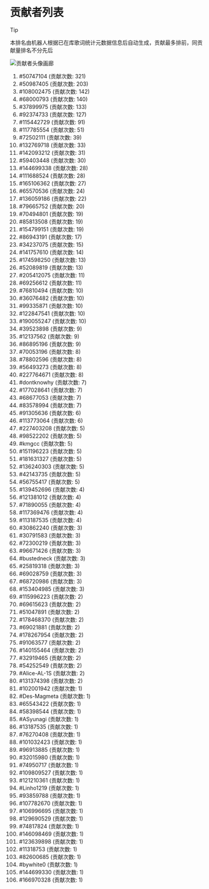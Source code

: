 # 贡献者列表

> [!TIP]
> 本排名由机器人根据已在库歌词统计元数据信息后自动生成，贡献最多排前，同贡献量排名不分先后

![贡献者头像画廊](./CONTRIBUTORS.svg)

1. #50747104 (贡献次数: 321)
2. #50987405 (贡献次数: 203)
3. #108002475 (贡献次数: 142)
4. #68000793 (贡献次数: 140)
5. #37899975 (贡献次数: 133)
6. #92374733 (贡献次数: 127)
7. #115442729 (贡献次数: 91)
8. #117785554 (贡献次数: 51)
9. #72502111 (贡献次数: 39)
10. #132769718 (贡献次数: 33)
11. #142093212 (贡献次数: 31)
12. #59403448 (贡献次数: 30)
13. #144699338 (贡献次数: 28)
14. #111688524 (贡献次数: 28)
15. #165106362 (贡献次数: 27)
16. #65570536 (贡献次数: 24)
17. #136059186 (贡献次数: 22)
18. #79665752 (贡献次数: 20)
19. #70494801 (贡献次数: 19)
20. #85813508 (贡献次数: 19)
21. #154799151 (贡献次数: 19)
22. #86943191 (贡献次数: 17)
23. #34237075 (贡献次数: 15)
24. #141757610 (贡献次数: 14)
25. #174598250 (贡献次数: 13)
26. #52089819 (贡献次数: 13)
27. #205412075 (贡献次数: 11)
28. #69256612 (贡献次数: 11)
29. #76810494 (贡献次数: 10)
30. #36076482 (贡献次数: 10)
31. #99335871 (贡献次数: 10)
32. #122847541 (贡献次数: 10)
33. #190055247 (贡献次数: 10)
34. #39523898 (贡献次数: 9)
35. #12137562 (贡献次数: 9)
36. #86895196 (贡献次数: 9)
37. #70053196 (贡献次数: 8)
38. #78802596 (贡献次数: 8)
39. #56493273 (贡献次数: 8)
40. #227764671 (贡献次数: 8)
41. #dontknowhy (贡献次数: 7)
42. #177028641 (贡献次数: 7)
43. #68677053 (贡献次数: 7)
44. #83578994 (贡献次数: 7)
45. #91305636 (贡献次数: 6)
46. #113773064 (贡献次数: 6)
47. #227403208 (贡献次数: 5)
48. #98522202 (贡献次数: 5)
49. #kmgcc (贡献次数: 5)
50. #151196223 (贡献次数: 5)
51. #181631327 (贡献次数: 5)
52. #136240303 (贡献次数: 5)
53. #42143735 (贡献次数: 5)
54. #56755417 (贡献次数: 5)
55. #139452696 (贡献次数: 4)
56. #121381012 (贡献次数: 4)
57. #71890055 (贡献次数: 4)
58. #117369476 (贡献次数: 4)
59. #113187535 (贡献次数: 4)
60. #30862240 (贡献次数: 3)
61. #30791583 (贡献次数: 3)
62. #72300219 (贡献次数: 3)
63. #96671426 (贡献次数: 3)
64. #bustedneck (贡献次数: 3)
65. #25819318 (贡献次数: 3)
66. #69028759 (贡献次数: 3)
67. #68720986 (贡献次数: 3)
68. #153404985 (贡献次数: 3)
69. #115996223 (贡献次数: 2)
70. #69615623 (贡献次数: 2)
71. #51047891 (贡献次数: 2)
72. #178468370 (贡献次数: 2)
73. #69021881 (贡献次数: 2)
74. #178267954 (贡献次数: 2)
75. #91063577 (贡献次数: 2)
76. #140155464 (贡献次数: 2)
77. #32919465 (贡献次数: 2)
78. #54252549 (贡献次数: 2)
79. #Alice-AL-1S (贡献次数: 2)
80. #131374398 (贡献次数: 2)
81. #102001942 (贡献次数: 1)
82. #Des-Magmeta (贡献次数: 1)
83. #65543422 (贡献次数: 1)
84. #58398544 (贡献次数: 1)
85. #ASyunagi (贡献次数: 1)
86. #13187535 (贡献次数: 1)
87. #76270408 (贡献次数: 1)
88. #101032423 (贡献次数: 1)
89. #96913885 (贡献次数: 1)
90. #32015980 (贡献次数: 1)
91. #74950717 (贡献次数: 1)
92. #109809527 (贡献次数: 1)
93. #121210361 (贡献次数: 1)
94. #Linho1219 (贡献次数: 1)
95. #93859788 (贡献次数: 1)
96. #107782670 (贡献次数: 1)
97. #106996695 (贡献次数: 1)
98. #129690529 (贡献次数: 1)
99. #74817824 (贡献次数: 1)
100. #146098469 (贡献次数: 1)
101. #123639898 (贡献次数: 1)
102. #11318753 (贡献次数: 1)
103. #82600685 (贡献次数: 1)
104. #bywhite0 (贡献次数: 1)
105. #144699330 (贡献次数: 1)
106. #166970328 (贡献次数: 1)
